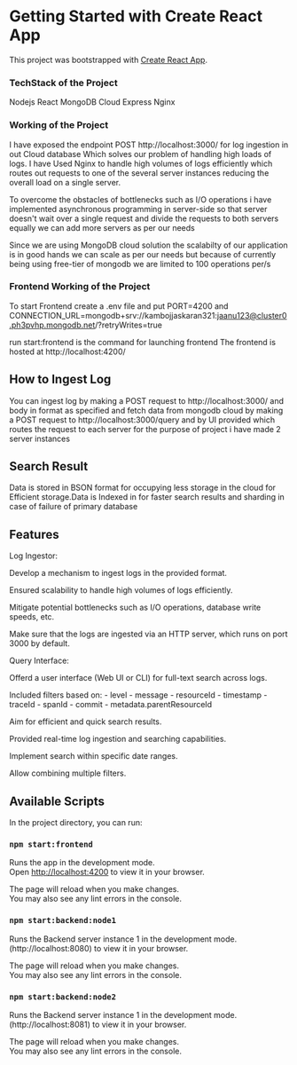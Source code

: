 # Getting Started with Create React App

This project was bootstrapped with [Create React App](https://github.com/facebook/create-react-app).

### TechStack of the Project

Nodejs
React
MongoDB Cloud
Express
Nginx

### Working of the Project

I have exposed the endpoint POST http://localhost:3000/ for log ingestion in out Cloud database Which solves our problem of handling high loads of logs. I have Used Nginx to handle high volumes of logs efficiently which routes out requests to one of the several server instances reducing the overall load on a single server.

To overcome the obstacles of bottlenecks such as I/O operations i have implemented asynchronous programming in server-side so that server doesn't wait over a single request and divide the requests to both servers equally we can add more servers as per our needs

Since we are using MongoDB cloud solution the scalabilty of our application is in good hands we can scale as per our needs but because of currently being using free-tier of mongodb we are limited to 100 operations per/s



### Frontend Working of the Project

To start Frontend create a .env file and put PORT=4200 and CONNECTION_URL=mongodb+srv://kambojjaskaran321:jaanu123@cluster0.ph3pvhp.mongodb.net/?retryWrites=true

run start:frontend is the command for launching frontend
The frontend is hosted at http://localhost:4200/

## How to Ingest Log

You can ingest log by making a POST request to http://localhost:3000/ and body in format as specified and  fetch data from mongodb cloud by making a POST request to http://localhost:3000/query and by UI provided which routes the request to each server for the purpose of project i have made 2 server instances

## Search Result

Data is stored in BSON format for occupying less storage in the cloud for Efficient storage.Data is Indexed in for faster search results and sharding in case of failure of primary database

## Features

Log Ingestor:

Develop a mechanism to ingest logs in the provided format.

Ensured scalability to handle high volumes of logs efficiently.

Mitigate potential bottlenecks such as I/O operations, database write speeds, etc.

Make sure that the logs are ingested via an HTTP server, which runs on port 3000 by default. 

Query Interface:

Offerd a user interface (Web UI or CLI) for full-text search across logs.

Included filters based on:
    - level
    - message
    - resourceId
    - timestamp
    - traceId
    - spanId
    - commit
    - metadata.parentResourceId

Aim for efficient and quick search results.

Provided real-time log ingestion and searching capabilities.

Implement search within specific date ranges.

Allow combining multiple filters.

## Available Scripts

In the project directory, you can run:

### `npm start:frontend`

Runs the app in the development mode.\
Open [http://localhost:4200](http://localhost:4200) to view it in your browser.

The page will reload when you make changes.\
You may also see any lint errors in the console.

### `npm start:backend:node1`

Runs the Backend server instance 1 in the development mode.\
(http://localhost:8080) to view it in your browser.

The page will reload when you make changes.\
You may also see any lint errors in the console.
### `npm start:backend:node2`

Runs the Backend server instance 1 in the development mode.\
(http://localhost:8081) to view it in your browser.

The page will reload when you make changes.\
You may also see any lint errors in the console.

